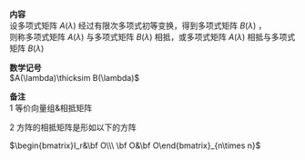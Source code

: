 **内容**    
设多项式矩阵 $A(\lambda)$ 经过有限次多项式初等变换，得到多项式矩阵 $B(\lambda)$ ，    
则称多项式矩阵 $A(\lambda)$ 与多项式矩阵 $B(\lambda)$ 相抵，或多项式矩阵 $A(\lambda)$ 相抵与多项式矩阵 $B(\lambda)$     
    
**数学记号**    
 $A(\lambda)\thicksim B(\lambda)$     
    
**备注**    
1 等价向量组&相抵矩阵    
    
2 方阵的相抵矩阵是形如以下的方阵    
    
 $\begin{bmatrix}I_r&\bf O\\\ \bf O&\bf O\end{bmatrix}_{n\times n}$     
